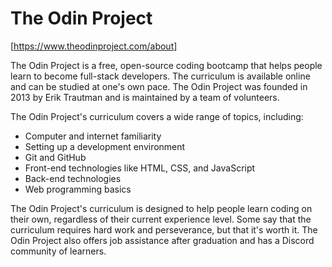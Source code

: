 # The Odin Project
[https://www.theodinproject.com/about]

The Odin Project is a free, open-source coding bootcamp that helps people learn to become full-stack developers. The curriculum is available online and can be studied at one's own pace. The Odin Project was founded in 2013 by Erik Trautman and is maintained by a team of volunteers. 

The Odin Project's curriculum covers a wide range of topics, including:
 - Computer and internet familiarity
 - Setting up a development environment
 - Git and GitHub
 - Front-end technologies like HTML, CSS, and JavaScript
 - Back-end technologies
 - Web programming basics 

The Odin Project's curriculum is designed to help people learn coding on their own, regardless of their current experience level. Some say that the curriculum requires hard work and perseverance, but that it's worth it. 
The Odin Project also offers job assistance after graduation and has a Discord community of learners. 

